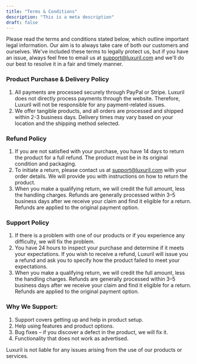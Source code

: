 ```yaml
---
title: "Terms & Conditions"
description: "This is a meta description"
draft: false
---
```


Please read the terms and conditions stated below, which outline important legal information. Our aim is to always take care of both our customers and ourselves. We've included these terms to legally protect us, but if you have an issue, always feel free to email us at support@luxuril.com and we'll do our best to resolve it in a fair and timely manner.

### Product Purchase & Delivery Policy

1. All payments are processed securely through PayPal or Stripe. Luxuril does not directly process payments through the website. Therefore, Luxuril will not be responsible for any payment-related issues.
2. We offer tangible products, and all orders are processed and shipped within 2-3 business days. Delivery times may vary based on your location and the shipping method selected.

### Refund Policy

1. If you are not satisfied with your purchase, you have 14 days to return the product for a full refund. The product must be in its original condition and packaging.
2. To initiate a return, please contact us at support@luxuril.com with your order details. We will provide you with instructions on how to return the product.
3. When you make a qualifying return, we will credit the full amount, less the handling charges. Refunds are generally processed within 3–5 business days after we receive your claim and find it eligible for a return. Refunds are applied to the original payment option.

### Support Policy

1. If there is a problem with one of our products or if you experience any difficulty, we will fix the problem.
2. You have 24 hours to inspect your purchase and determine if it meets your expectations. If you wish to receive a refund, Luxuril will issue you a refund and ask you to specify how the product failed to meet your expectations.
3. When you make a qualifying return, we will credit the full amount, less the handling charges. Refunds are generally processed within 3–5 business days after we receive your claim and find it eligible for a return. Refunds are applied to the original payment option.

### Why We Support:

1. Support covers getting up and help in product setup.
2. Help using features and product options.
3. Bug fixes – if you discover a defect in the product, we will fix it.
4. Functionality that does not work as advertised.

Luxuril is not liable for any issues arising from the use of our products or services.
